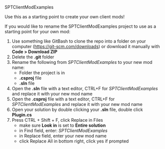 SPTClientModExamples

Use this as a starting point to create your own client mods!



If you would like to rename the SPTClientModExamples project to use as a starting point for your own mod:

1. Use something like GitBash to clone the repo into a folder on your computer (https://git-scm.com/downloads) or download it manually with **Code > Download ZIP**
2. Delete the **.git** folder
3. Rename the following from _SPTClientModExamples_ to your new mod name:
    * Folder the project is in
    * **.csproj** file
    * **.sln** file
4. Open the **.sln** file with a text editor, CTRL+F for _SPTClientModExamples_ and replace it with your new mod name
5. Open the **.csproj** file with a text editor, CTRL+F for _SPTClientModExamples_ and replace it with your new mod name
6. Open your solution by double clicking your **.sln** file, double click **Plugin.cs**
7. Press CTRL + Shift + F, click Replace in Files
    * make sure **Look in** is set to **Entire solution**
    * in Find field, enter: _SPTClientModExamples_
    * in Replace field, enter your new mod name
    * click Replace All in bottom right, click yes if prompted
